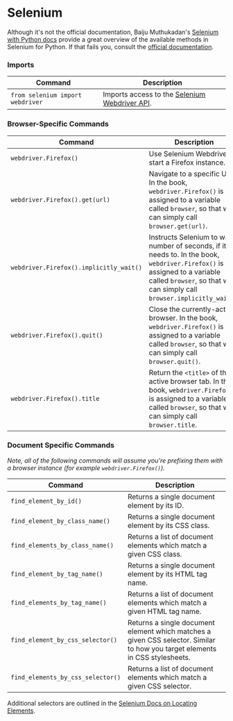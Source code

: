# Selenium

Although it's not the official documentation, Baiju Muthukadan's [Selenium with Python docs](http://selenium-python.readthedocs.org/en/latest/index.html) provide a great overview of the available methods in Selenium for Python. If that fails you, consult the [official documentation](http://docs.seleniumhq.org/docs/03_webdriver.jsp).

### Imports

<table>
    <thead>
        <tr>
            <th>Command</th>
            <th>Description</th>
        </tr>
    </thead>
    <tbody>
        <tr>
            <td><code>from selenium import webdriver</code></td>
            <td>Imports access to the <a href="http://selenium-python.readthedocs.org/en/latest/api.html">Selenium Webdriver API</a>.</td>
        </tr>
    </tbody>
</table>

### Browser-Specific Commands

<table>
    <thead>
        <tr>
            <th>Command</th>
            <th>Description</th>
        </tr>
    </thead>
    <tbody>
        <tr>
            <td><code>webdriver.Firefox()</code></td>
            <td>Use Selenium Webdriver to start a Firefox instance.</td>
        </tr>
        <tr>
            <td><code>webdriver.Firefox().get(url)</code></td>
            <td>Navigate to a specific URL. In the book, <code>webdriver.Firefox()</code> is assigned to a variable called <code>browser</code>, so that we can simply call <code>browser.get(url)</code>.</td>
        </tr>
        <tr>
            <td><code>webdriver.Firefox().implicitly_wait()</code></td>
            <td>Instructs Selenium to wait a number of seconds, if it needs to. In the book, <code>webdriver.Firefox()</code> is assigned to a variable called <code>browser</code>, so that we can simply call <code>browser.implicitly_wait()</code>.</td>
        </tr>
        <tr>
            <td><code>webdriver.Firefox().quit()</code></td>
            <td>Close the currently-active browser. In the book, <code>webdriver.Firefox()</code> is assigned to a variable called <code>browser</code>, so that we can simply call <code>browser.quit()</code>.</td>
        </tr>
        <tr>
            <td><code>webdriver.Firefox().title</code></td>
            <td>Return the <code>&lt;title&gt;</code> of the active browser tab. In the book, <code>webdriver.Firefox()</code> is assigned to a variable called <code>browser</code>, so that we can simply call <code>browser.title</code>.</td>
        </tr>
    </tbody>
</table>

### Document Specific Commands

<em>Note, all of the following commands will assume you're prefixing them with a browser instance (for example <code>webdriver.Firefox()</code>).</em>

<table>
    <thead>
        <tr>
            <th>Command</th>
            <th>Description</th>
        </tr>
    </thead>
    <tbody>
        <tr>
            <td><code>find_element_by_id()</code></td>
            <td>Returns a single document element by its ID.</td>
        </tr>
        <tr>
            <td><code>find_element_by_class_name()</code></td>
            <td>Returns a single document element by its CSS class.</td>
        </tr>
        <tr>
            <td><code>find_elements_by_class_name()</code></td>
            <td>Returns a list of document elements which match a given CSS class.</td>
        </tr>
        <tr>
            <td><code>find_element_by_tag_name()</code></td>
            <td>Returns a single document element by its HTML tag name.</td>
        </tr>
        <tr>
            <td><code>find_elements_by_tag_name()</code></td>
            <td>Returns a list of document elements which match a given HTML tag name.</td>
        </tr>
        <tr>
            <td><code>find_element_by_css_selector()</code></td>
            <td>Returns a single document element which matches a given CSS selector. Similar to how you target elements in CSS stylesheets.</td>
        </tr>
        <tr>
            <td><code>find_elements_by_css_selector()</code></td>
            <td>Returns a list of document elements which match a given CSS selector.</td>
        </tr>
    </tbody>
</table>

Additional selectors are outlined in the [Selenium Docs on Locating Elements](http://selenium-python.readthedocs.org/en/latest/locating-elements.html).
